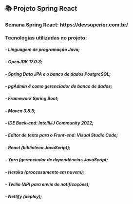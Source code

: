 ## 📚 Projeto Spring React

### Semana Spring React: https://devsuperior.com.br/

### Tecnologias utilizadas no projeto:

##### - Linguagem de programação Java;
##### - OpenJDK 17.0.3;
##### - Spring Data JPA e o banco de dados PostgreSQL;
##### - pgAdmin 4 como gerenciador do banco de dados;
##### - Framework Spring Boot;
##### - Maven 3.8.5;
##### - IDE Back-end: IntelliJJ Community 2022;
##### - Editor de texto para o Front-end: Visual Studio Code;
##### - React (biblioteca JavaScript);
##### - Yarn (gerenciador de dependências JavaScript;
##### - Heroku (processamento em nuvem);
##### - Twilio (API para envio de notificações);
##### - Netlify (deploy);
